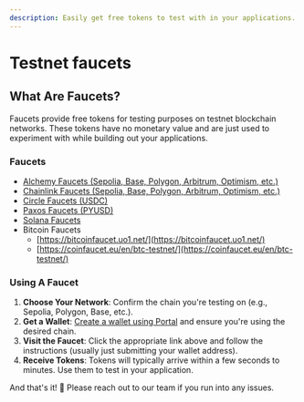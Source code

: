 ```yaml
---
description: Easily get free tokens to test with in your applications.
---
```


# Testnet faucets

## What Are Faucets?

Faucets provide free tokens for testing purposes on testnet blockchain networks. These tokens have no monetary value and are just used to experiment with while building out your applications.

### Faucets

* [Alchemy Faucets (Sepolia, Base, Polygon, Arbitrum, Optimism, etc.)](https://www.alchemy.com/faucets)
* [Chainlink Faucets (Sepolia, Base, Polygon, Arbitrum, Optimism, etc.)](https://faucets.chain.link/)
* [Circle Faucets (USDC)](https://faucet.circle.com/)
* [Paxos Faucets (PYUSD)](https://faucet.paxos.com/)
* [Solana Faucets](https://faucet.solana.com/)
* Bitcoin Faucets
  * [https://bitcoinfaucet.uo1.net/](https://bitcoinfaucet.uo1.net/)
  * [https://coinfaucet.eu/en/btc-testnet/](https://coinfaucet.eu/en/btc-testnet/)

### Using A Faucet

1. **Choose Your Network**: Confirm the chain you're testing on (e.g., Sepolia, Polygon, Base, etc.).
2. **Get a Wallet**: [Create a wallet using Portal](../) and ensure you're using the desired chain.
3. **Visit the Faucet**: Click the appropriate link above and follow the instructions (usually just submitting your wallet address).
4. **Receive Tokens**: Tokens will typically arrive within a few seconds to minutes. Use them to test in your application.

And that's it! :tada: Please reach out to our team if you run into any issues.
